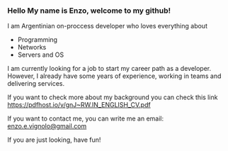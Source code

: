 ### Hello My name is Enzo, welcome to my github!

I am Argentinian on-proccess developer who loves everything about 

 - Programming
 - Networks
 - Servers and OS
 
I am currently looking for a job to start my career path as a developer.
However, I already have some years of experience, working in teams and delivering services. 

If you want to check more about my background you can check this link https://pdfhost.io/v/gnJ~RW.IN_ENGLISH_CV.pdf

If you want to contact me, you can write me an email: enzo.e.vignolo@gmail.com

If you are just looking, have fun!
